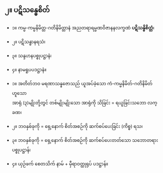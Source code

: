 ## ၂။ ပဋိသန္ဓေစိတ်

- ၁။ ကမ္မ-ကမ္မနိမိတ္တ-ဂတိနိမိတ္တာနံ အညတရာရမ္မဏဝိဇာနနလက္ခဏံ **ပဋိသန္ဓိစိတ္တံ**၊

- ၂။ ပဋိသန္ဓာနရသံ၊

- ၃။ သန္ဒဟနပစ္စုပဋ္ဌာနံ၊

- ၄။ နာမရူပပဒဋ္ဌာနံ။

- ၁။ အတိတ်ဘဝ မရဏာသန္နဇောသည် ယူအပ်ခဲ့သော ကံ-ကမ္မနိမိတ်-ဂတိနိမိတ်ဟူသော<br>အာရုံ (၃)မျိုးတို့တွင် တစ်မျိုးမျိုးသော အာရုံကို သိခြင်း = ရယူခြင်းသဘော  <r>လက္ခဏ၊</r>

- ၂။ ဘဝနှစ်ခုကို = ရှေ့နောက် စိတ်အစဉ်ကို ဆက်စပ်ပေးခြင်း  <r>(ကိစ္စ) ရသ၊</r>

- ၃။ ဘဝနှစ်ခုကို = ရှေ့နောက် စိတ်အစဉ်ကို ဆက်စပ်ပေးတတ်သော သဘောတရား <r>ပစ္စုပဋ္ဌာန်၊</r>

- ၄။ ယှဉ်ဖက် စေတသိက် နာမ် + မှီရာဝတ္ထုရုပ်  <r>ပဒဋ္ဌာန်။</r>